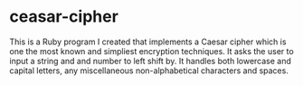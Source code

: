 # ceasar-cipher

This is a Ruby program I created that implements a Caesar cipher which is one the most known and simpliest encryption techniques.
It asks the user to input a string and and number to left shift by. It handles both lowercase and capital letters, any miscellaneous non-alphabetical characters and spaces.
